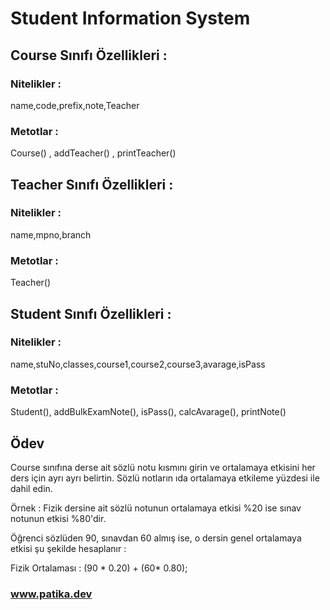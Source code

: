 # Student Information System

## Course Sınıfı Özellikleri :

### Nitelikler : 
name,code,prefix,note,Teacher
### Metotlar : 
Course() , addTeacher() , printTeacher()

## Teacher Sınıfı Özellikleri :

### Nitelikler : 
name,mpno,branch
### Metotlar : 
Teacher()

## Student Sınıfı Özellikleri :

### Nitelikler : 
name,stuNo,classes,course1,course2,course3,avarage,isPass
### Metotlar : 
Student(), addBulkExamNote(), isPass(), calcAvarage(), printNote()

## Ödev

Course sınıfına derse ait sözlü notu kısmını girin ve ortalamaya etkisini her ders için ayrı ayrı belirtin. Sözlü notların ıda ortalamaya etkileme yüzdesi ile dahil edin.

Örnek : Fizik dersine ait sözlü notunun ortalamaya etkisi %20 ise sınav notunun etkisi %80'dir.

Öğrenci sözlüden 90, sınavdan 60 almış ise, o dersin genel ortalamaya etkisi şu şekilde hesaplanır :

Fizik Ortalaması : (90 * 0.20) + (60* 0.80);

### www.patika.dev
